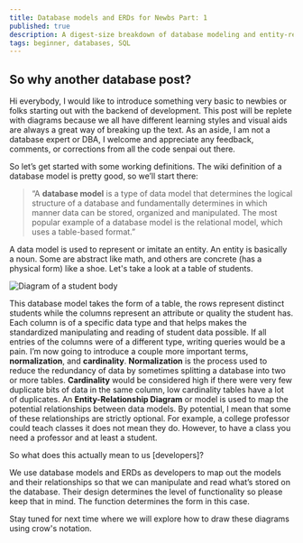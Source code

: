 ```yaml
---
title: Database models and ERDs for Newbs Part: 1
published: true
description: A digest-size breakdown of database modeling and entity-relationship models/diagrams.
tags: beginner, databases, SQL
---
```

## So why another database post?

Hi everybody, I would like to introduce something very basic to newbies or folks starting out with the backend of development. This post will be replete with diagrams because we all have different learning styles and visual aids are always a great way of breaking up the text. As an aside, I am not a database expert or DBA, I welcome and appreciate any feedback, comments, or corrections from all the code senpai out there.

So let’s get started with some working definitions.
The wiki definition of a database model is pretty good, so we’ll start there: 

>“A **database model** is a type of data model that determines the logical structure of a database and fundamentally determines in which manner data can be stored, organized and manipulated. The most popular example of a database model is the relational model, which uses a table-based format.”

A data model is used to represent or imitate an entity. An entity is basically a noun. Some are abstract like math, and others are concrete (has a physical form) like a shoe. Let's take a look at a table of students.

![Diagram of a student body](https://thepracticaldev.s3.amazonaws.com/i/xe1v1ud681pcfqcqfqgx.jpg)

This database model takes the form of a table, the rows represent distinct students while the columns represent an attribute or quality the student has. Each column is of a specific data type and that helps makes the standardized manipulating and reading of student data possible. If all entries of the columns were of a different type, writing queries would be a pain. I’m now going to introduce a couple more important terms, **normalization**, and **cardinality**. **Normalization** is the process used to reduce the redundancy of data by sometimes splitting a database into two or more tables. **Cardinality** would be considered high if there were very few duplicate bits of data in the same column, low cardinality tables have a lot of duplicates.
An **Entity-Relationship Diagram** or model is used to map the potential relationships between data models. By potential, I mean that some of these relationships are strictly optional. For example, a college professor could teach classes it does not mean they do. However, to have a class you need a professor and at least a student.

So what does this actually mean to us [developers]?

We use database models and ERDs as developers to map out the models and their relationships so that we can manipulate and read what’s stored on the database. Their design determines the level of functionality so please keep that in mind. The function determines the form in this case.

Stay tuned for next time where we will explore how to draw these diagrams using crow's notation.


